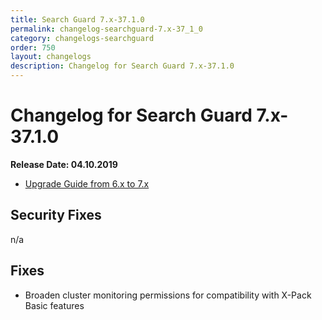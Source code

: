 ```yaml
---
title: Search Guard 7.x-37.1.0
permalink: changelog-searchguard-7.x-37_1_0
category: changelogs-searchguard
order: 750
layout: changelogs
description: Changelog for Search Guard 7.x-37.1.0
---
```


<!--- Copyright 2020 floragunn GmbH -->

# Changelog for Search Guard 7.x-37.1.0

**Release Date: 04.10.2019**

* [Upgrade Guide from 6.x to 7.x](../_docs_installation/installation_upgrading_6_7.md)

## Security Fixes 

n/a
  
## Fixes

* Broaden cluster monitoring permissions for compatibility with X-Pack Basic features